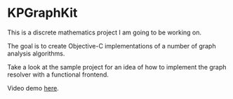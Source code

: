 KPGraphKit
==========

This is a discrete mathematics project I am going to be working on.

The goal is to create Objective-C implementations of a number of graph analysis algorithms.

Take a look at the sample project for an idea of how to implement the graph resolver with a functional frontend.

Video demo [here](http://www.youtube.com/watch?v=QXP4d8PIOWs).
